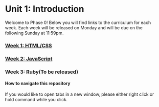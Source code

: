 # Unit 1: Introduction
Welcome to Phase 0! Below you will find links to the curriculum for each week. Each week will be released on Monday and will be due on the following Sunday at 11:59pm.

### [Week 1: HTML/CSS](week_1)
### [Week 2: JavaScript](week_2)
### Week 3: Ruby(To be released)

#### How to navigate this repository
If you would like to open tabs in a new window, please either right click or hold command while you click. 